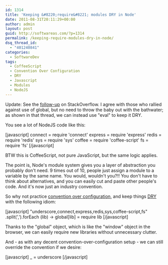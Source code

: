 ```yaml
---
id: 1314
title: 'Keeping &#8220;require&#8221; modules DRY in Node'
date: 2011-08-31T20:11:29+00:00
author: admin
layout: post
guid: http://softwareas.com/?p=1314
permalink: /keeping-require-modules-dry-in-node/
dsq_thread_id:
  - "401240841"
categories:
  - SoftwareDev
tags:
  - CoffeeScript
  - Convention Over Configuration
  - DRY
  - Javascript
  - Modules
  - NodeJS
---
```

Update: See the [follow-up](http://stackoverflow.com/questions/7262869/best-way-to-require-several-modules-in-nodejs) on StackOverflow. I agree with those who rallied against use of global, but no need to throw the baby out with the bathwater; as shown in that thread, we can instead use "eval" to keep it DRY.

You see a lot of NodeJS code like this:

[javascript]
connect = require 'connect'
express = require 'express'
redis = require 'redis'
sys = require 'sys'
coffee = require 'coffee-script'
fs = require 'fs'
[/javascript]

BTW this is CoffeeScript, not pure JavaScript, but the same logic applies.

The point is, Node's module system gives you a layer of abstraction you probably don't need. 9 times out of 10, people just assign a module to a variable by the same name. You would, wouldn't you?!! You don't have to think about alternatives, and you can easily cut and paste other people's code. And it's now just an industry convention.

So why not practice [convention over configuration](http://en.wikipedia.org/wiki/Convention_over_configuration), and keep things [DRY](http://en.wikipedia.org/wiki/Don%27t_repeat_yourself) with the following idiom:

[javascript]
"underscore,connect,express,redis,sys,coffee-script,fs"
  .split(',').forEach (lib) -> global[lib] = require lib
[/javascript]

Thanks to the "global" object, which is like the "window" object in the browser, we can easily require new libraries without unnecessary clutter.

And - as with any decent convention-over-configuration setup - we can still override the convention if we desire:

[javascript]
_ = underscore
[/javascript]